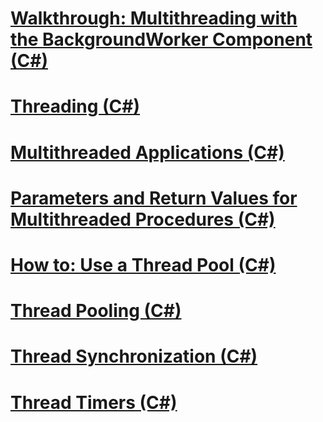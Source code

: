 # [Walkthrough: Multithreading with the BackgroundWorker Component (C#)](walkthrough-multithreading-with-the-backgroundworker-component.md)
# [Threading (C#)](index.md)
# [Multithreaded Applications (C#)](multithreaded-applications.md)
# [Parameters and Return Values for Multithreaded Procedures (C#)](parameters-and-return-values-for-multithreaded-procedures.md)
# [How to: Use a Thread Pool (C#)](how-to-use-a-thread-pool.md)
# [Thread Pooling (C#)](thread-pooling.md)
# [Thread Synchronization (C#)](thread-synchronization.md)
# [Thread Timers (C#)](thread-timers.md)
